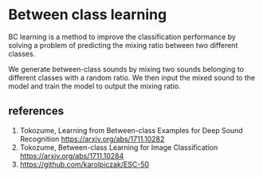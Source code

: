 
# Between class learning

BC learning is a method to improve the classification performance by solving a problem of predicting the mixing ratio between two different classes.

We generate between-class sounds by mixing two sounds belonging to different classes with a random ratio. We then input the mixed sound to the model and train the model to output the mixing ratio.

## references

1. Tokozume, Learning from Between-class Examples for Deep Sound Recognition https://arxiv.org/abs/1711.10282
2. Tokozume, Between-class Learning for Image Classification https://arxiv.org/abs/1711.10284
3. https://github.com/karolpiczak/ESC-50

